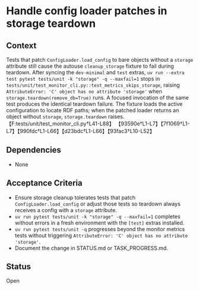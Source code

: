 # Handle config loader patches in storage teardown

## Context
Tests that patch `ConfigLoader.load_config` to bare objects without a
`storage` attribute still cause the autouse `cleanup_storage` fixture to fail
during teardown. After syncing the `dev-minimal` and `test` extras,
`uv run --extra test pytest tests/unit -k "storage" -q --maxfail=1` stops in
`tests/unit/test_monitor_cli.py::test_metrics_skips_storage`, raising
`AttributeError: 'C' object has no attribute 'storage'` when
`storage.teardown(remove_db=True)` runs. A focused invocation of the same test
produces the identical teardown failure. The fixture loads the active
configuration to locate RDF paths; when the patched loader returns an object
without `storage`, `storage.teardown` raises. 【F:tests/unit/test_monitor_cli.py†L41-L88】
【93590e†L1-L7】【7f1069†L1-L7】【990fdc†L1-L66】【d23bdc†L1-L66】【93fac3†L10-L52】

## Dependencies
- None

## Acceptance Criteria
- Ensure storage cleanup tolerates tests that patch `ConfigLoader.load_config`
  or adjust those tests so teardown always receives a config with a
  `storage` attribute.
- `uv run pytest tests/unit -k "storage" -q --maxfail=1` completes without
  errors in a fresh environment with the `[test]` extras installed.
- `uv run pytest tests/unit -q` progresses beyond the monitor metrics tests
  without triggering `AttributeError: 'C' object has no attribute 'storage'`.
- Document the change in STATUS.md or TASK_PROGRESS.md.

## Status
Open
